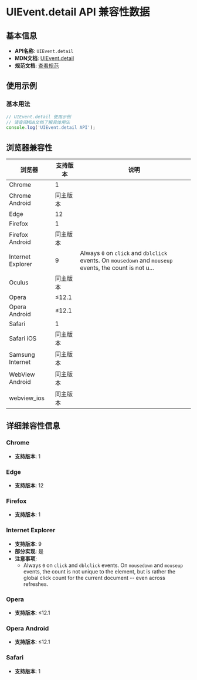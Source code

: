 # UIEvent.detail API 兼容性数据

## 基本信息

- **API名称**: `UIEvent.detail`
- **MDN文档**: [UIEvent.detail](https://developer.mozilla.org/docs/Web/API/UIEvent/detail)
- **规范文档**: [查看规范](https://w3c.github.io/uievents/#dom-uievent-detail)

## 使用示例

### 基本用法

```javascript
// UIEvent.detail 使用示例
// 请查阅MDN文档了解具体用法
console.log('UIEvent.detail API');
```

## 浏览器兼容性

| 浏览器 | 支持版本 | 说明 |
|--------|----------|------|
| Chrome | 1 |  |
| Chrome Android | 同主版本 |  |
| Edge | 12 |  |
| Firefox | 1 |  |
| Firefox Android | 同主版本 |  |
| Internet Explorer | 9 | Always `0` on `click` and `dblclick` events. On `mousedown` and `mouseup` events, the count is not u... |
| Oculus | 同主版本 |  |
| Opera | ≤12.1 |  |
| Opera Android | ≤12.1 |  |
| Safari | 1 |  |
| Safari iOS | 同主版本 |  |
| Samsung Internet | 同主版本 |  |
| WebView Android | 同主版本 |  |
| webview_ios | 同主版本 |  |

## 详细兼容性信息

### Chrome

- **支持版本**: 1

### Edge

- **支持版本**: 12

### Firefox

- **支持版本**: 1

### Internet Explorer

- **支持版本**: 9
- **部分实现**: 是
- **注意事项**:
  - Always `0` on `click` and `dblclick` events. On `mousedown` and `mouseup` events, the count is not unique to the element, but is rather the global click count for the current document -- even across refreshes.

### Opera

- **支持版本**: ≤12.1

### Opera Android

- **支持版本**: ≤12.1

### Safari

- **支持版本**: 1

